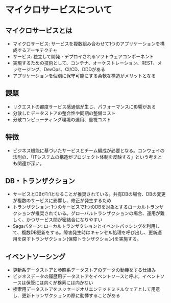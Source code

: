 # マイクロサービスについて

## マイクロサービスとは

- マイクロサービス: サービスを複数組み合わせて1つのアプリケーションを構成するアーキテクチャ
- サービス: 独立して開発・デプロイされるソフトウェアコンポーネント
- 実現するための技術として、コンテナ、オーケストレーション、REST、メッセージング、DevOps、CI/CD、DDDがある
- アプリケーションを個別に保守可能にする柔軟な構造がメリットとなる

## 課題

- リクエストの都度サービス感通信が生じ、パフォーマンスに影響がある
- 分散したデータストアの整合性や同期の整備コスト
- 分散コンピューティング環境の運用、監視コスト

## 特徴

- ビジネス機能に基づいたサービスとチーム編成が必要となる。コンウェイの法則の、「ITシステムの構造がプロジェクト体制を反映する」という考えとも関連が深い。

## DB・トランザクション

- サービスとDBが1:1となることが推奨されている。共有DBの場合、DBの変更が複数のサービスに影響し、修正が発生するため
- トランザクション: 1つのサービスで1つのDBを対象とするローカルトランザクションが推奨されている。グローバルトランザクションの場合、運用が難しく、かつサービス間が密結合になりやすい
- Sagaパターン: ローカルトランザクションとイベントパッシングを利用して、複数DB更新をする。障害発生時はキャンセル処理を呼び出し、更新適用を戻すトランザクション(保障トランザクション)を実施する。

## イベントソーシング

- 更新系データストアと参照系データストアのデータの動機をする仕組み
- ビジネスデータの履歴用データストアをイベントソースと呼ぶ。イベントソースは保管には向くが検索には向かない
- 検索用データストアをメッセージオリエンテッドミドルウェアとして用意し、更新トランザクションの際に動悸することがある
